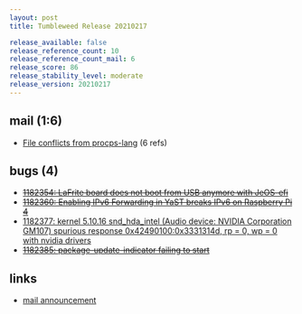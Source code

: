 ```yaml
---
layout: post
title: Tumbleweed Release 20210217

release_available: false
release_reference_count: 10
release_reference_count_mail: 6
release_score: 86
release_stability_level: moderate
release_version: 20210217
---
```


## mail (1:6)

- [File conflicts from procps-lang](https://github.com/boombatower/tumbleweed-review/issues/10) (6 refs)

## bugs (4)

<!--more-->

- ~~[1182354: LaFrite board does not boot from USB anymore with JeOS-efi](https://bugzilla.opensuse.org/show_bug.cgi?id=1182354)~~
- ~~[1182360: Enabling IPv6 Forwarding in YaST breaks IPv6 on Raspberry Pi 4](https://bugzilla.opensuse.org/show_bug.cgi?id=1182360)~~
- [1182377: kernel 5.10.16 snd_hda_intel (Audio device: NVIDIA Corporation GM107) spurious response 0x42490100:0x3331314d, rp = 0, wp = 0 with nvidia drivers](https://bugzilla.opensuse.org/show_bug.cgi?id=1182377)
- ~~[1182385: package-update-indicator failing to start](https://bugzilla.opensuse.org/show_bug.cgi?id=1182385)~~



## links

- [mail announcement](https://github.com/boombatower/tumbleweed-review/issues/10)
